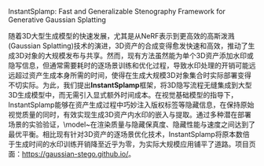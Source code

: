 InstantSplamp: Fast and Generalizable Stenography Framework for Generative Gaussian Splatting

随着3D大型生成模型的快速发展，尤其是从NeRF表示到更高效的高斯泼溅(Gaussian Splatting)技术的演进，3D资产的合成变得愈发快速和高效，推动了生成3D对象的大规模发布与共享。然而，现有方法虽然能为单个3D资产添加水印或隐写信息，但通常需要耗时的逐场景训练和优化过程，导致水印处理的开销可能远远超过资产生成本身所需的时间，使得在生成大规模3D对象集合时实际部署变得不切实际。为此，我们提出**InstantSplamp**框架，将3D隐写流程无缝集成到大型3D生成模型中，而无需引入显式额外时间成本。在视觉基础模型的指导下，InstantSplamp能够在资产生成过程中巧妙注入版权标签等隐藏信息，在保持原始视觉质量的同时，有效实现生成3D资产内水印的嵌入与提取。通过多种潜在部署场景的实验验证，\model~在渲染质量与隐藏保真度、隐藏性能与速度之间达到了最优平衡。相比现有针对3D资产的逐场景优化技术，InstantSplamp将原本数倍于生成时间的水印训练开销降至近乎为零，为实际大规模应用铺平了道路。项目页面：<https://gaussian-stego.github.io/>。    
